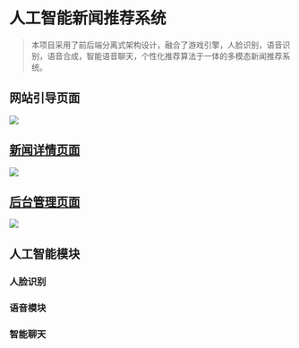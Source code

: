 # 人工智能新闻推荐系统

> 本项目采用了前后端分离式架构设计，融合了游戏引擎，人脸识别，语音识别，语音合成，智能语音聊天，个性化推荐算法于一体的多模态新闻推荐系统。

## 网站引导页面

![](https://pic.imgdb.cn/item/613ec12144eaada739aa7fd3.jpg)

## [新闻详情页面](backend/backend?id=新闻详情页)
![](https://pic.imgdb.cn/item/613ca61e44eaada7394c5a12.jpg)

## [后台管理页面](backend/backend?id=Django后台管理)
![](https://pic.imgdb.cn/item/613cad3b44eaada73970c96d.jpg)

## 人工智能模块

### 人脸识别

### 语音模块

### 智能聊天
